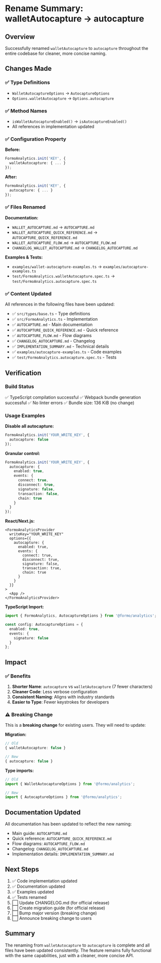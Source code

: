 # Rename Summary: walletAutocapture → autocapture

## Overview

Successfully renamed `walletAutocapture` to `autocapture` throughout the entire codebase for cleaner, more concise naming.

## Changes Made

### ✅ Type Definitions
- `WalletAutocaptureOptions` → `AutocaptureOptions`
- `Options.walletAutocapture` → `Options.autocapture`

### ✅ Method Names
- `isWalletAutocaptureEnabled()` → `isAutocaptureEnabled()`
- All references in implementation updated

### ✅ Configuration Property
**Before:**
```typescript
FormoAnalytics.init('KEY', {
  walletAutocapture: { ... }
});
```

**After:**
```typescript
FormoAnalytics.init('KEY', {
  autocapture: { ... }
});
```

### ✅ Files Renamed

**Documentation:**
- `WALLET_AUTOCAPTURE.md` → `AUTOCAPTURE.md`
- `WALLET_AUTOCAPTURE_QUICK_REFERENCE.md` → `AUTOCAPTURE_QUICK_REFERENCE.md`
- `WALLET_AUTOCAPTURE_FLOW.md` → `AUTOCAPTURE_FLOW.md`
- `CHANGELOG_WALLET_AUTOCAPTURE.md` → `CHANGELOG_AUTOCAPTURE.md`

**Examples & Tests:**
- `examples/wallet-autocapture-examples.ts` → `examples/autocapture-examples.ts`
- `test/FormoAnalytics.walletAutocapture.spec.ts` → `test/FormoAnalytics.autocapture.spec.ts`

### ✅ Content Updated

All references in the following files have been updated:
- ✅ `src/types/base.ts` - Type definitions
- ✅ `src/FormoAnalytics.ts` - Implementation
- ✅ `AUTOCAPTURE.md` - Main documentation
- ✅ `AUTOCAPTURE_QUICK_REFERENCE.md` - Quick reference
- ✅ `AUTOCAPTURE_FLOW.md` - Flow diagrams
- ✅ `CHANGELOG_AUTOCAPTURE.md` - Changelog
- ✅ `IMPLEMENTATION_SUMMARY.md` - Technical details
- ✅ `examples/autocapture-examples.ts` - Code examples
- ✅ `test/FormoAnalytics.autocapture.spec.ts` - Tests

## Verification

### Build Status
✅ TypeScript compilation successful
✅ Webpack bundle generation successful
✅ No linter errors
✅ Bundle size: 136 KiB (no change)

### Usage Examples

**Disable all autocapture:**
```typescript
FormoAnalytics.init('YOUR_WRITE_KEY', {
  autocapture: false
});
```

**Granular control:**
```typescript
FormoAnalytics.init('YOUR_WRITE_KEY', {
  autocapture: {
    enabled: true,
    events: {
      connect: true,
      disconnect: true,
      signature: false,
      transaction: false,
      chain: true
    }
  }
});
```

**React/Next.js:**
```tsx
<FormoAnalyticsProvider
  writeKey="YOUR_WRITE_KEY"
  options={{
    autocapture: {
      enabled: true,
      events: {
        connect: true,
        disconnect: true,
        signature: false,
        transaction: true,
        chain: true
      }
    }
  }}
>
  <App />
</FormoAnalyticsProvider>
```

**TypeScript Import:**
```typescript
import { FormoAnalytics, AutocaptureOptions } from '@formo/analytics';

const config: AutocaptureOptions = {
  enabled: true,
  events: {
    signature: false
  }
};
```

## Impact

### ✅ Benefits
1. **Shorter Name**: `autocapture` vs `walletAutocapture` (7 fewer characters)
2. **Cleaner Code**: Less verbose configuration
3. **Consistent Naming**: Aligns with industry standards
4. **Easier to Type**: Fewer keystrokes for developers

### ⚠️ Breaking Change
This is a **breaking change** for existing users. They will need to update:

**Migration:**
```typescript
// Old
{ walletAutocapture: false }

// New
{ autocapture: false }
```

**Type imports:**
```typescript
// Old
import { WalletAutocaptureOptions } from '@formo/analytics';

// New
import { AutocaptureOptions } from '@formo/analytics';
```

## Documentation Updated

All documentation has been updated to reflect the new naming:
- Main guide: `AUTOCAPTURE.md`
- Quick reference: `AUTOCAPTURE_QUICK_REFERENCE.md`
- Flow diagrams: `AUTOCAPTURE_FLOW.md`
- Changelog: `CHANGELOG_AUTOCAPTURE.md`
- Implementation details: `IMPLEMENTATION_SUMMARY.md`

## Next Steps

1. ✅ Code implementation updated
2. ✅ Documentation updated
3. ✅ Examples updated
4. ✅ Tests renamed
5. ⬜ Update CHANGELOG.md (for official release)
6. ⬜ Create migration guide (for official release)
7. ⬜ Bump major version (breaking change)
8. ⬜ Announce breaking change to users

## Summary

The renaming from `walletAutocapture` to `autocapture` is complete and all files have been updated consistently. The feature remains fully functional with the same capabilities, just with a cleaner, more concise API.

